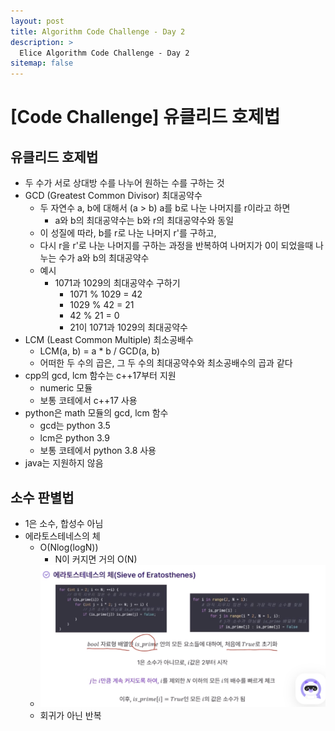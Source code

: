 ```yaml
---
layout: post
title: Algorithm Code Challenge - Day 2
description: >
  Elice Algorithm Code Challenge - Day 2
sitemap: false
---
```


# [Code Challenge] 유클리드 호제법

## 유클리드 호제법

- 두 수가 서로 상대방 수를 나누어 원하는 수를 구하는 것
- GCD (Greatest Common Divisor) 최대공약수
    - 두 자연수 a, b에 대해서 (a > b) a를 b로 나눈 나머지를 r이라고 하면
        - a와 b의 최대공약수는 b와 r의 최대공약수와 동일
    - 이 성질에 따라, b를 r로 나눈 나머지 r'를 구하고, 
    - 다시 r을 r'로 나눈 나머지를 구하는 과정을 반복하여 나머지가 0이 되었을때 나누는 수가 a와 b의 최대공약수
    - 예시
        - 1071과 1029의 최대공약수 구하기
            - 1071 % 1029 = 42
            - 1029 % 42 = 21
            - 42 % 21 = 0
            - 21이 1071과 1029의 최대공약수
- LCM (Least Common Multiple) 최소공배수
    - LCM(a, b) = a * b / GCD(a, b)
    - 어떠한 두 수의 곱은, 그 두 수의 최대공약수와 최소공배수의 곱과 같다
- cpp의 gcd, lcm 함수는 c++17부터 지원 
    - numeric 모듈
    - 보통 코테에서 c++17 사용
- python은 math 모듈의 gcd, lcm 함수
    - gcd는 python 3.5
    - lcm은 python 3.9
    - 보통 코테에서 python 3.8 사용
- java는 지원하지 않음

## 소수 판별법

- 1은 소수, 합성수 아님
- 에라토스테네스의 체
    - O(Nlog(logN))
        - N이 커지면 거의 O(N)
    - ![Full-width image](/algorithm/image/image.png)
    - 회귀가 아닌 반복
        
